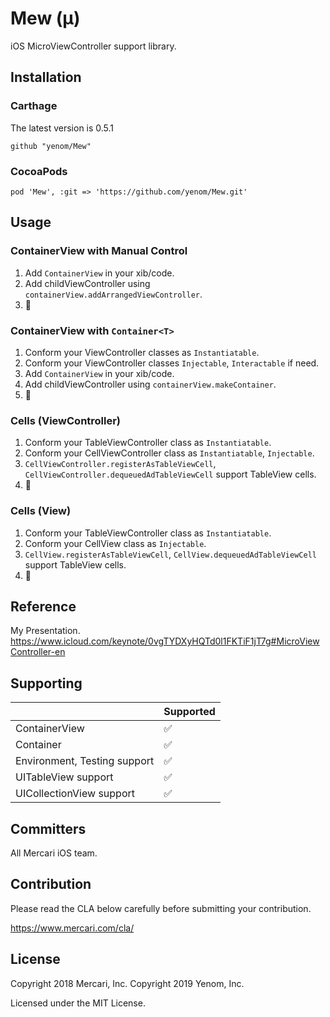 # Mew (μ)

iOS MicroViewController support library.

## Installation

### Carthage
The latest version is 0.5.1
```
github "yenom/Mew"
```

### CocoaPods
```
pod 'Mew', :git => 'https://github.com/yenom/Mew.git'
```

## Usage

### ContainerView with Manual Control 
1. Add `ContainerView` in your xib/code.
2. Add childViewController using `containerView.addArrangedViewController`.
3. 🎉

### ContainerView with `Container<T>`
1. Conform your ViewController classes as `Instantiatable`.
2. Conform your ViewController classes `Injectable`, `Interactable` if need.
3. Add `ContainerView` in your xib/code.
4. Add childViewController using `containerView.makeContainer`.
5. 🎉

### Cells (ViewController)
1. Conform your TableViewController class as `Instantiatable`.
2. Conform your CellViewController class as `Instantiatable`, `Injectable`.
3. `CellViewController.registerAsTableViewCell`, `CellViewController.dequeuedAdTableViewCell` support TableView cells.
4. 🎉

### Cells (View)
1. Conform your TableViewController class as `Instantiatable`.
2. Conform your CellView class as `Injectable`.
3. `CellView.registerAsTableViewCell`, `CellView.dequeuedAdTableViewCell` support TableView cells.
4. 🎉

## Reference
My Presentation.
https://www.icloud.com/keynote/0vgTYDXyHQTd0l1FKTiF1jT7g#MicroViewController-en

## Supporting
|  | Supported |
----|---- 
| ContainerView | ✅ |
| Container<T> | ✅ |
| Environment, Testing support | ✅ |
| UITableView support | ✅ |
| UICollectionView support | ✅ |

## Committers

All Mercari iOS team.

## Contribution

Please read the CLA below carefully before submitting your contribution.

https://www.mercari.com/cla/

## License

Copyright 2018 Mercari, Inc.
Copyright 2019 Yenom, Inc.

Licensed under the MIT License.
